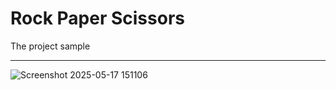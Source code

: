 # Rock Paper Scissors
The project sample
<hr>

![Screenshot 2025-05-17 151106](https://github.com/user-attachments/assets/a68bd80c-4fc1-48d4-9eea-f74d49e51578)
